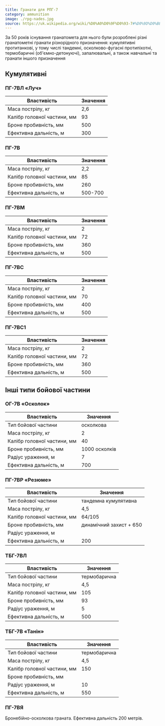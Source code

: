 ```yaml
---
title: Гранати для РПГ-7
category: ammunition
image: ./rpg-nades.jpg
source: https://uk.wikipedia.org/wiki/%D0%A0%D0%9F%D0%93-7#%D0%9D%D0%BE%D0%BC%D0%B5%D0%BD%D0%BA%D0%BB%D0%B0%D1%82%D1%83%D1%80%D0%B0_%D0%B3%D1%80%D0%B0%D0%BD%D0%B0%D1%82_%D0%B4%D0%BB%D1%8F_%D0%A0%D0%9F%D0%93-7
---
```


За 50 років існування гранатомета для нього були розроблені різні гранатометні гранати різнорідного призначення: кумулятивні протитанкові, у тому числі тандемні, осколково-фугасні протипіхотні, термобаричні (об'ємно-детонуючі), запалювальні, а також навчальні та гранати іншого призначення

## Кумулятивні

### ПГ-7ВЛ «Луч»

| Властивість                 | Значення |
| --------------------------- | -------- |
| Маса пострілу, кг           | 2,6      |
| Калібр головної частини, мм | 93       |
| Броне пробивність, мм       | 500      |
| Ефективна дальність, м      | 300      |

### ПГ-7В

| Властивість                 | Значення |
| --------------------------- | -------- |
| Маса пострілу, кг           | 2,2      |
| Калібр головної частини, мм | 85       |
| Броне пробивність, мм       | 260      |
| Ефективна дальність, м      | 500-700  |

### ПГ-7ВМ

| Властивість                 | Значення |
| --------------------------- | -------- |
| Маса пострілу, кг           | 2        |
| Калібр головної частини, мм | 72       |
| Броне пробивність, мм       | 360      |
| Ефективна дальність, м      | 500      |

### ПГ-7ВС

| Властивість                 | Значення |
| --------------------------- | -------- |
| Маса пострілу, кг           | 2        |
| Калібр головної частини, мм | 70       |
| Броне пробивність, мм       | 400      |
| Ефективна дальність, м      | 500      |

### ПГ-7ВС1

| Властивість                 | Значення |
| --------------------------- | -------- |
| Маса пострілу, кг           | 2        |
| Калібр головної частини, мм | 72       |
| Броне пробивність, мм       | 360      |
| Ефективна дальність, м      | 500      |

## Інші типи бойової частини

### ОГ-7В «Осколок»

| Властивість                 | Значення      |
| --------------------------- | ------------- |
| Тип бойової частини         | осколкова     |
| Маса пострілу, кг           | 2             |
| Калібр головної частини, мм | 40            |
| Броне пробивність, мм       | 1000 осколків |
| Радіус ураження, м          | 7             |
| Ефективна дальність, м      | 700           |

### ПГ-7ВР «Резюме»

| Властивість                 | Значення                |
| --------------------------- | ----------------------- |
| Тип бойової частини         | тандемна кумулятивна    |
| Маса пострілу, кг           | 4,5                     |
| Калібр головної частини, мм | 64/105                  |
| Броне пробивність, мм       | динамічний захист + 650 |
| Радіус ураження, м          |                         |
| Ефективна дальність, м      | 200                     |

### ТБГ-7ВЛ

| Властивість                 | Значення     |
| --------------------------- | ------------ |
| Тип бойової частини         | термобарична |
| Маса пострілу, кг           | 4,5          |
| Калібр головної частини, мм | 105          |
| Броне пробивність, мм       | 93           |
| Радіус ураження, м          | 5            |
| Ефективна дальність, м      | 500          |

### ТБГ-7В «Танін»

| Властивість                 | Значення     |
| --------------------------- | ------------ |
| Тип бойової частини         | термобарична |
| Маса пострілу, кг           | 4,5          |
| Калібр головної частини, мм | 150          |
| Броне пробивність, мм       |              |
| Радіус ураження, м          | 10           |
| Ефективна дальність, м      | 550          |

### ПГ-7ВЯ

Бронебійно-осколкова граната. Ефективна дальність 200 метрів.
